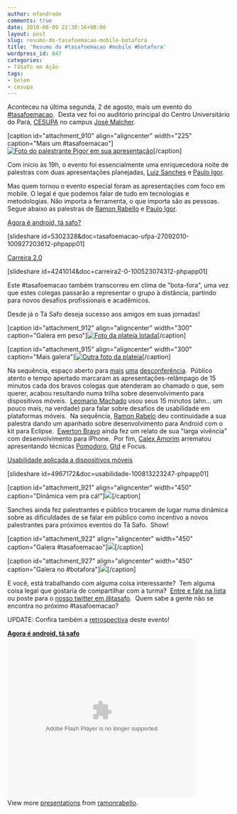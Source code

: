 ```yaml
---
author: mfandrade
comments: true
date: 2010-08-09 22:30:16+00:00
layout: post
slug: resumo-do-tasafoemacao-mobile-botafora
title: 'Resumo do #tasafoemacao #mobile #botafora'
wordpress_id: 847
categories:
- TáSafo em Ação
tags:
- belem
- cesupa
---
```


Aconteceu na última segunda, 2 de agosto, mais um evento do [#tasafoemacao](http://twitter.com/search?q=#tasafoemacao).  Desta vez foi no auditório principal do Centro Universitário do Pará, [CESUPA](http://www.cesupa.br) no campus [José Malcher](http://maps.google.com/maps?f=q&source=s_q&hl=pt-BR&geocode=&q=CESUPA-Centro+Universit%C3%A1rio+do+Par%C3%A1+-+Av.+Gov+Jos%C3%A9+Malcher,+1963+-+Bel%C3%A9m+-+PA,+66060-230,+Brasil&sll=-1.448335,-48.472988&sspn=0.012377,0.022724&ie=UTF8&hq=CESUPA-Centro+Universit%C3%A1rio+do+Par%C3%A1+-+Av.+Gov+Jos%C3%A9+Malcher,+1963+-&hnear=66060-230,+Brasil&t=h&z=16&iwloc=A).

[caption id="attachment_910" align="aligncenter" width="225" caption="Mais um #tasafoemacao"][![Foto do palestrante Pigor em sua apresentação](http://tasafo.files.wordpress.com/2010/08/pigorpalestrando.jpg?w=225)](http://tasafo.files.wordpress.com/2010/08/pigorpalestrando.jpg)[/caption]

Com início às 19h, o evento foi essencialmente uma enriquecedora noite de palestras com duas apresentações planejadas, [Luiz Sanches](http://twitter.com/luizgrsanches) e [Paulo Igor](http://twitter.com/pigodinho).

Mas quem tornou o evento especial foram as apresentações com foco em mobile. O legal é que podemos falar de tudo em tecnologias e metodologias. Não importa a ferramenta, o que importa são as pessoas. Segue abaixo as palestras de [Ramon Rabello](http://twitter.com/ramonrabello) e [Paulo Igor](http://twitter.com/pigodinho).

<!-- more -->

[Agora é android, tá safo?](http://www.slideshare.net/ramonrabello/agora-android-t-safo-5302328)

[slideshare id=5302328&doc=tasafoemacao-ufpa-27092010-100927203612-phpapp01]

[Carreira 2.0](http://www.slideshare.net/Pigor/carreira2-0)

[slideshare id=4241014&doc=carreira2-0-100523074312-phpapp01]

Este #tasafoemacao também transcorreu em clima de "bota-fora", uma vez que estes colegas passarão a representar o grupo à distância, partindo para novos desafios profissionais e acadêmicos.

Desde já o Tá Safo deseja sucesso aos amigos em suas jornadas!

[caption id="attachment_912" align="aligncenter" width="300" caption="Galera em peso"][![Foto da plateia lotada](http://tasafo.files.wordpress.com/2010/08/galeraempeso.jpg?w=300)](http://tasafo.files.wordpress.com/2010/08/galeraempeso.jpg)[/caption]

[caption id="attachment_915" align="aligncenter" width="300" caption="Mais galera"][![Outra foto da plateia](http://tasafo.files.wordpress.com/2010/08/maisgalera.jpg?w=300)](http://tasafo.files.wordpress.com/2010/08/maisgalera.jpg)[/caption]

Na sequência, espaço aberto para [mais](http://desconf.org/) [uma](http://pt.wikipedia.org/wiki/Desconferência) [desconferência](http://1001gatos.org/entendendo-uma-desconferencia/).  Público atento e tempo apertado marcaram as apresentações-relâmpago de 15 minutos cada dos bravos colegas que atenderam ao chamado o que, sem querer, acabou resultando numa trilha sobre desenvolvimento para dispositivos móveis.  [Leomario Machado](http://twitter.com/leomariomachado) usou seus 15 minutos (ahn... um pouco mais, na verdade) para falar sobre desafios de usabilidade em plataformas móveis.  Na sequência, [Ramon Rabelo](http://twitter.com/ramonrabello) deu continuidade a sua palestra dando um apanhado sobre desenvolvimento para Android com o kit para Eclipse.  [Ewerton Bravo](http://twitter.com/ewerttonbravo) ainda fez um relato de sua "larga vivência" com desenvolvimento para iPhone.  Por fim, [Calex Amorim](http://twitter.com/CalexAmorim) arrematou apresentando técnicas [Pomodoro](http://www.google.com.br/search?q=pomodoro), [Gtd](http://www.google.com.br/search?q=gtd) e Focus.

[Usabilidade aplicada a dispositivos móveis](http://www.slideshare.net/leomario/usabilidade-aplicada-a-dispositivos-mveis)

[slideshare id=4967172&doc=usabilidade-100813223247-phpapp01]

[caption id="attachment_921" align="aligncenter" width="450" caption="Dinâmica vem pra cá!"][![](http://tasafo.files.wordpress.com/2010/08/sany3781.jpg)](http://tasafo.files.wordpress.com/2010/08/sany3781.jpg)[/caption]

Sanches ainda fez palestrantes e público trocarem de lugar numa dinâmica sobre as dificuldades de se falar em público como incentivo a novos palestrantes para próximos eventos do Tá Safo.  Show!

[caption id="attachment_922" align="aligncenter" width="450" caption="Galera #tasafoemacao"][![](http://tasafo.files.wordpress.com/2010/08/sany3786.jpg)](http://tasafo.files.wordpress.com/2010/08/sany3786.jpg)[/caption]

[caption id="attachment_927" align="aligncenter" width="450" caption="Galera no #botafora"][![](http://tasafo.files.wordpress.com/2010/08/tasafoemacao.jpg?w=225)](http://tasafo.files.wordpress.com/2010/08/tasafoemacao.jpg)[/caption]

E você, está trabalhando com alguma coisa interessante?  Tem alguma coisa legal que gostaria de compartilhar com a turma?  [Entre e fale na lista](http://br.groups.yahoo.com/group/safos/) ou poste para o [nosso twitter em @tasafo](http://twitter.com/tasafo).  Quem sabe a gente não se encontra no próximo #tasafoemacao?

UPDATE: Confira também a [retrospectiva](http://br.groups.yahoo.com/group/safos/message/2862) deste evento!


<div style="width:425px" id="__ss_4947901"><strong style="display:block;margin:12px 0 4px"><a href="http://www.slideshare.net/ramonrabello/agora-android-t-safo" title="Agora é android, tá safo">Agora é android, tá safo</a></strong><object id="__sse4947901" width="425" height="355"><param name="movie" value="http://static.slidesharecdn.com/swf/ssplayer2.swf?doc=agoraandroidtsafo-100811130147-phpapp01&stripped_title=agora-android-t-safo" /><param name="allowFullScreen" value="true"/><param name="allowScriptAccess" value="always"/><embed name="__sse4947901" src="http://static.slidesharecdn.com/swf/ssplayer2.swf?doc=agoraandroidtsafo-100811130147-phpapp01&stripped_title=agora-android-t-safo" type="application/x-shockwave-flash" allowscriptaccess="always" allowfullscreen="true" width="425" height="355"></embed></object><div style="padding:5px 0 12px">View more <a href="http://www.slideshare.net/">presentations</a> from <a href="http://www.slideshare.net/ramonrabello">ramonrabello</a>.</div></div>
